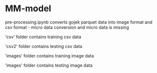 # MM-model

pre-processing.ipynb converts gojek parquet data into image format and csv format - micro data conversion and micro data is missing

'csv' folder contains training csv data

'csv2' folder contains testing csv data

'images' folder contains training image data

'images' folder contains testing image data
